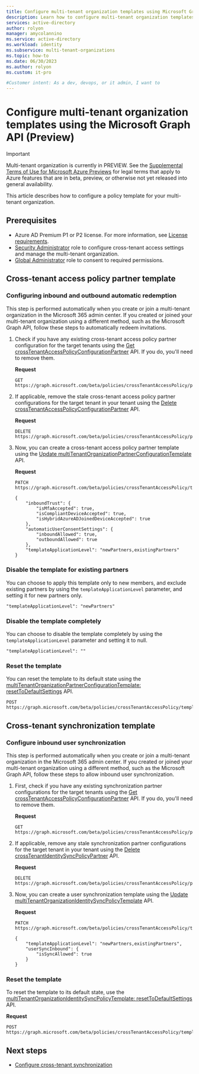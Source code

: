 ```yaml
---
title: Configure multi-tenant organization templates using Microsoft Graph API (Preview)
description: Learn how to configure multi-tenant organization templates in Azure Active Directory using the Microsoft Graph API.
services: active-directory
author: rolyon
manager: amycolannino
ms.service: active-directory
ms.workload: identity
ms.subservice: multi-tenant-organizations
ms.topic: how-to
ms.date: 06/30/2023
ms.author: rolyon
ms.custom: it-pro

#Customer intent: As a dev, devops, or it admin, I want to
---
```


# Configure multi-tenant organization templates using the Microsoft Graph API (Preview)

> [!IMPORTANT]
> Multi-tenant organization is currently in PREVIEW.
> See the [Supplemental Terms of Use for Microsoft Azure Previews](https://azure.microsoft.com/support/legal/preview-supplemental-terms/) for legal terms that apply to Azure features that are in beta, preview, or otherwise not yet released into general availability.

This article describes how to configure a policy template for your multi-tenant organization.

## Prerequisites

- Azure AD Premium P1 or P2 license. For more information, see [License requirements](./multi-tenant-organization-overview.md#license-requirements).
- [Security Administrator](../roles/permissions-reference.md#security-administrator) role to configure cross-tenant access settings and manage the multi-tenant organization.
- [Global Administrator](../roles/permissions-reference.md#global-administrator) role to consent to required permissions.

## Cross-tenant access policy partner template

### Configuring inbound and outbound automatic redemption

This step is performed automatically when you create or join a multi-tenant organization in the Microsoft 365 admin center. If you created or joined your multi-tenant organization using a different method, such as the Microsoft Graph API, follow these steps to automatically redeem invitations.

1. Check if you have any existing cross-tenant access policy partner configuration for the target tenants using the [Get crossTenantAccessPolicyConfigurationPartner](/graph/api/crosstenantaccesspolicyconfigurationpartner-get?view=graph-rest-beta&preserve-view=true) API. If you do, you'll need to remove them.


    **Request**

    ```http
    GET https://graph.microsoft.com/beta/policies/crossTenantAccessPolicy/partners/{targetTenantId}
    ```

1. If applicable, remove the stale cross-tenant access policy partner configurations for the target tenant in your tenant using the [Delete crossTenantAccessPolicyConfigurationPartner](/graph/api/crosstenantaccesspolicyconfigurationpartner-delete?view=graph-rest-beta&preserve-view=true) API.

    **Request**

    ```http
    DELETE https://graph.microsoft.com/beta/policies/crossTenantAccessPolicy/partners/{targetTenantId}
    ```

1. Now, you can create a cross-tenant access policy partner template using the [Update multiTenantOrganizationPartnerConfigurationTemplate](/graph/api/multitenantorganizationpartnerconfigurationtemplate-update?branch=pr-en-us-21123) API.


    **Request**

    ```http
    PATCH https://graph.microsoft.com/beta/policies/crossTenantAccessPolicy/templates/multiTenantOrganizationPartnerConfiguration

    {
        "inboundTrust": {
            "isMfaAccepted": true,
            "isCompliantDeviceAccepted": true,
            "isHybridAzureADJoinedDeviceAccepted": true
        },
        "automaticUserConsentSettings": {
            "inboundAllowed": true,
            "outboundAllowed": true
        },
        "templateApplicationLevel": "newPartners,existingPartners"
    }
    ```

### Disable the template for existing partners

You can choose to apply this template only to new members, and exclude existing partners by using the `templateApplicationLevel` parameter, and setting it for new partners only.

```http
"templateApplicationLevel": "newPartners"
```

### Disable the template completely

You can choose to disable the template completely by using the `templateApplicationLevel` parameter and setting it to null.

```http
"templateApplicationLevel": ""
```

### Reset the template

You can reset the template to its default state using the [multiTenantOrganizationPartnerConfigurationTemplate: resetToDefaultSettings](/graph/api/multitenantorganizationpartnerconfigurationtemplate-resettodefaultsettings?branch=pr-en-us-21123) API.

```http
POST https://graph.microsoft.com/beta/policies/crossTenantAccessPolicy/templates/multiTenantOrganizationPartnerConfiguration/resetToDefaultSettings
```

## Cross-tenant synchronization template

### Configure inbound user synchronization

This step is performed automatically when you create or join a multi-tenant organization in the Microsoft 365 admin center. If you created or joined your multi-tenant organization using a different method, such as the Microsoft Graph API, follow these steps to allow inbound user synchronization.


1. First, check if you have any existing synchronization partner configurations for the target tenants using the [Get crossTenantAccessPolicyConfigurationPartner](/graph/api/crosstenantaccesspolicyconfigurationpartner-get?view=graph-rest-beta&preserve-view=true) API. If you do, you'll need to remove them.

    **Request**

    ```http
    GET https://graph.microsoft.com/beta/policies/crossTenantAccessPolicy/partners/{targetTenantId}
    ```
    
1. If applicable, remove any stale synchronization partner configurations for the target tenant in your tenant using the [Delete crossTenantIdentitySyncPolicyPartner](/graph/api/crosstenantidentitysyncpolicypartner-delete?view=graph-rest-beta&preserve-view=true) API.

    **Request**

    ```http
    DELETE https://graph.microsoft.com/beta/policies/crossTenantAccessPolicy/partners/{targetTenantId}/identitySynchronization
    ```
    
1. Now, you can create a user synchronization template using the [Update multiTenantOrganizationIdentitySyncPolicyTemplate](/graph/api/multitenantorganizationidentitysyncpolicytemplate-update?branch=pr-en-us-21123) API.

    **Request**

    ```http
    PATCH https://graph.microsoft.com/beta/policies/crossTenantAccessPolicy/templates/multiTenantOrganizationIdentitySynchronization

    {
        "templateApplicationLevel": "newPartners,existingPartners",
        "userSyncInbound": {
            "isSyncAllowed": true
        }
    }
    ```
    
### Reset the template

To reset the template to its default state, use the [multiTenantOrganizationIdentitySyncPolicyTemplate: resetToDefaultSettings](/graph/api/multitenantorganizationidentitysyncpolicytemplate-resettodefaultsettings?branch=pr-en-us-21123) API.

**Request**

```http
POST https://graph.microsoft.com/beta/policies/crossTenantAccessPolicy/templates/multiTenantOrganizationIdentitySynchronization/resetToDefaultSettings
```
    
## Next steps

- [Configure cross-tenant synchronization](cross-tenant-synchronization-configure.md)
